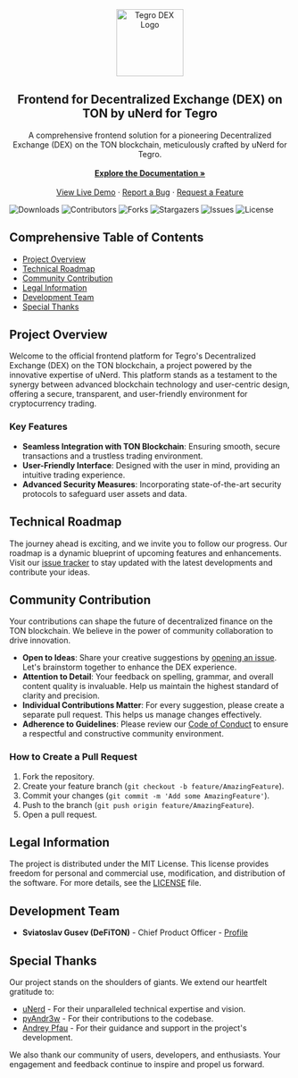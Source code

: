 <div align="center">
  <a href="https://github.com/TegroTON/TON-DEX-TegroFinance-Web-Frontend">
    <img src="https://tegro.money/assets/tpay/images/logotypes/logo-lebe.png" alt="Tegro DEX Logo" width="120" height="120">
  </a>

  <h2 align="center">Frontend for Decentralized Exchange (DEX) on TON by uNerd for Tegro</h2>

  <p align="center">
    A comprehensive frontend solution for a pioneering Decentralized Exchange (DEX) on the TON blockchain, meticulously crafted by uNerd for Tegro.
    <br/>
    <br/>
    <a href="https://github.com/TegroTON/TON-DEX-TegroFinance-Web-Frontend"><strong>Explore the Documentation »</strong></a>
    <br/>
    <br/>
    <a href="https://tegro.finance">View Live Demo</a>
    ·
    <a href="https://github.com/TegroTON/TON-DEX-TegroFinance-Web-Frontend/issues">Report a Bug</a>
    ·
    <a href="https://github.com/TegroTON/TON-DEX-TegroFinance-Web-Frontend/issues">Request a Feature</a>
  </p>
</div>

![Downloads](https://img.shields.io/github/downloads/TegroTON/TON-DEX-TegroFinance-Web-Frontend/total) ![Contributors](https://img.shields.io/github/contributors/TegroTON/TON-DEX-TegroFinance-Web-Frontend?color=dark-green) ![Forks](https://img.shields.io/github/forks/TegroTON/TON-DEX-TegroFinance-Web-Frontend?style=social) ![Stargazers](https://img.shields.io/github/stars/TegroTON/TON-DEX-TegroFinance-Web-Frontend?style=social) ![Issues](https://img.shields.io/github/issues/TegroTON/TON-DEX-TegroFinance-Web-Frontend) ![License](https://img.shields.io/github/license/TegroTON/TON-DEX-TegroFinance-Web-Frontend) 

## Comprehensive Table of Contents

- [Project Overview](#project-overview)
- [Technical Roadmap](#technical-roadmap)
- [Community Contribution](#community-contribution)
- [Legal Information](#legal-information)
- [Development Team](#development-team)
- [Special Thanks](#special-thanks)

## Project Overview

Welcome to the official frontend platform for Tegro's Decentralized Exchange (DEX) on the TON blockchain, a project powered by the innovative expertise of uNerd. This platform stands as a testament to the synergy between advanced blockchain technology and user-centric design, offering a secure, transparent, and user-friendly environment for cryptocurrency trading.

### Key Features
- **Seamless Integration with TON Blockchain**: Ensuring smooth, secure transactions and a trustless trading environment.
- **User-Friendly Interface**: Designed with the user in mind, providing an intuitive trading experience.
- **Advanced Security Measures**: Incorporating state-of-the-art security protocols to safeguard user assets and data.

## Technical Roadmap

The journey ahead is exciting, and we invite you to follow our progress. Our roadmap is a dynamic blueprint of upcoming features and enhancements. Visit our [issue tracker](https://github.com/TegroTON/TON-DEX-TegroFinance-Web-Frontend/issues) to stay updated with the latest developments and contribute your ideas.

## Community Contribution

Your contributions can shape the future of decentralized finance on the TON blockchain. We believe in the power of community collaboration to drive innovation.

- **Open to Ideas**: Share your creative suggestions by [opening an issue](https://github.com/TegroTON/TON-DEX-TegroFinance-Web-Frontend/issues/new/choose). Let's brainstorm together to enhance the DEX experience.
- **Attention to Detail**: Your feedback on spelling, grammar, and overall content quality is invaluable. Help us maintain the highest standard of clarity and precision.
- **Individual Contributions Matter**: For every suggestion, please create a separate pull request. This helps us manage changes effectively.
- **Adherence to Guidelines**: Please review our [Code of Conduct](https://github.com/TegroTON/TON-DEX-TegroFinance-Web-Frontend/blob/main/CODE_OF_CONDUCT.md) to ensure a respectful and constructive community environment.

### How to Create a Pull Request

1. Fork the repository.
2. Create your feature branch (`git checkout -b feature/AmazingFeature`).
3. Commit your changes (`git commit -m 'Add some AmazingFeature'`).
4. Push to the branch (`git push origin feature/AmazingFeature`).
5. Open a pull request.

## Legal Information

The project is distributed under the MIT License. This license provides freedom for personal and commercial use, modification, and distribution of the software. For more details, see the [LICENSE](https://github.com/TegroTON/TON-DEX-TegroFinance-Web-Frontend/blob/main/LICENSE.md) file.

## Development Team

- **Sviatoslav Gusev (DeFiTON)** - Chief Product Officer - [Profile](https://github.com/DeFiTON/)

## Special Thanks

Our project stands on the shoulders of giants. We extend our heartfelt gratitude to:

- [uNerd](https://github.com/DimaTsilenko) - For their unparalleled technical expertise and vision.
- [pyAndr3w](https://github.com/pyAndr3w) - For their contributions to the codebase.
- [Andrey Pfau](https://github.com/andreypfau) - For their guidance and support in the project's development.

We also thank our community of users, developers, and enthusiasts. Your engagement and feedback continue to inspire and propel us forward.
